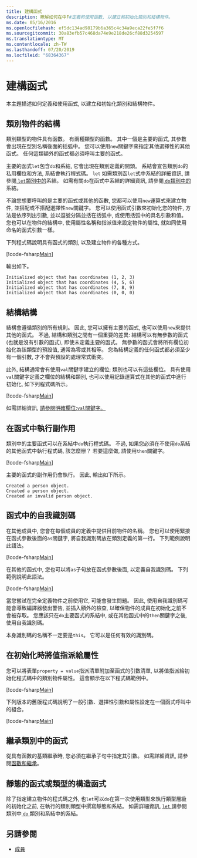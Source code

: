 ```yaml
---
title: 建構函式
description: 瞭解如何在中F#定義和使用函數, 以建立和初始化類別和結構物件。
ms.date: 05/16/2016
ms.openlocfilehash: ef5dc134ad98179b6a365c4c34a9eca22fe5f7f6
ms.sourcegitcommit: 30a83efb57c468da74e9e218de26cf88d3254597
ms.translationtype: MT
ms.contentlocale: zh-TW
ms.lasthandoff: 07/20/2019
ms.locfileid: "68364367"
---
```

# <a name="constructors"></a>建構函式

本主題描述如何定義和使用函式, 以建立和初始化類別和結構物件。

## <a name="construction-of-class-objects"></a>類別物件的結構

類別類型的物件具有函數。 有兩種類型的函數。 其中一個是主要的函式, 其參數會出現在型別名稱後面的括弧中。 您可以使用`new`關鍵字來指定其他選擇性的其他函式。 任何這類額外的函式都必須呼叫主要的函式。

主要的函式`let`包含`do`和系結, 它會出現在類別定義的開頭。 系結會宣告類別`do`的私用欄位和方法, 系結會執行程式碼。 `let` 如需類別函`let`式中系結的詳細資訊, 請參閱[ `let`類別中的](let-bindings-in-classes.md)系結。 如需有關`do`在函式中系結的詳細資訊, 請參閱[ `do`類別中的](do-bindings-in-classes.md)系結。

不論您想要呼叫的是主要的函式或其他的函數, 您都可以使用`new`運算式來建立物件, 並搭配或不搭配選擇性`new`關鍵字。 您可以使用函式引數來初始化您的物件, 方法是依序列出引數, 並以逗號分隔並括在括弧中, 或使用括弧中的具名引數和值。 您也可以在物件的結構中, 使用屬性名稱和指派值來設定物件的屬性, 就如同使用命名的函式引數一樣。

下列程式碼說明具有函式的類別, 以及建立物件的各種方式。

[!code-fsharp[Main](../../../../samples/snippets/fsharp/lang-ref-2/snippet3501.fs)]

輸出如下。

```console
Initialized object that has coordinates (1, 2, 3)
Initialized object that has coordinates (4, 5, 6)
Initialized object that has coordinates (7, 8, 9)
Initialized object that has coordinates (0, 0, 0)
```

## <a name="construction-of-structures"></a>結構結構

結構會遵循類別的所有規則。 因此, 您可以擁有主要的函式, 也可以使用`new`來提供其他的函式。 不過, 結構和類別之間有一個重要的差異: 結構可以有無參數的函式 (也就是沒有引數的函式), 即使未定義主要的函式。 無參數的函式會將所有欄位初始化為該類型的預設值, 通常為零或其相等。 您為結構定義的任何函式都必須至少有一個引數, 才不會與預設的處理常式衝突。

此外, 結構通常會有使用`val`關鍵字建立的欄位; 類別也可以有這些欄位。 具有使用`val`關鍵字定義之欄位的結構和類別, 也可以使用記錄運算式在其他的函式中進行初始化, 如下列程式碼所示。

[!code-fsharp[Main](../../../../samples/snippets/fsharp/lang-ref-2/snippet3502.fs)]

如需詳細資訊, [請參閱明確欄位:`val`關鍵字。](explicit-fields-the-val-keyword.md)

## <a name="executing-side-effects-in-constructors"></a>在函式中執行副作用

類別中的主要函式可以在系結中`do`執行程式碼。 不過, 如果您必須在不使用`do`系結的其他函式中執行程式碼, 該怎麼辦？ 若要這麼做, 請使用`then`關鍵字。

[!code-fsharp[Main](../../../../samples/snippets/fsharp/lang-ref-2/snippet3503.fs)]

主要的函式的副作用仍會執行。 因此, 輸出如下所示。

```console
Created a person object.
Created a person object.
Created an invalid person object.
```

## <a name="self-identifiers-in-constructors"></a>函式中的自我識別碼

在其他成員中, 您會在每個成員的定義中提供目前物件的名稱。 您也可以使用緊接在函式參數後面的`as`關鍵字, 將自我識別碼放在類別定義的第一行。 下列範例說明此語法。

[!code-fsharp[Main](../../../../samples/snippets/fsharp/lang-ref-2/snippet3504.fs)]

在其他的函式中, 您也可以將`as`子句放在函式參數後面, 以定義自我識別碼。 下列範例說明此語法。

[!code-fsharp[Main](../../../../samples/snippets/fsharp/lang-ref-2/snippet3505.fs)]

當您嘗試在完全定義物件之前使用它, 可能會發生問題。 因此, 使用自我識別碼可能會導致編譯器發出警告, 並插入額外的檢查, 以確保物件的成員在初始化之前不會被存取。 您應該只在`do`主要函式的系結中, 或在其他函式中的`then`關鍵字之後, 使用自我識別碼。

本身識別碼的名稱不一定要是`this`。 它可以是任何有效的識別碼。

## <a name="assigning-values-to-properties-at-initialization"></a>在初始化時將值指派給屬性

您可以將表單`property = value`指派清單附加至函式的引數清單, 以將值指派給初始化程式碼中的類別物件屬性。 這會顯示在以下程式碼範例中。

[!code-fsharp[Main](../../../../samples/snippets/fsharp/lang-ref-2/snippet3506.fs)]

下列版本的舊版程式碼說明了一般引數、選擇性引數和屬性設定在一個函式呼叫中的組合。

[!code-fsharp[Main](../../../../samples/snippets/fsharp/lang-ref-2/snippet3507.fs)]

## <a name="constructors-in-inherited-class"></a>繼承類別中的函式

從具有函數的基類繼承時, 您必須在繼承子句中指定其引數。 如需詳細資訊, 請參閱[函數和繼承](../inheritance.md#constructors-and-inheritance)。

## <a name="static-constructors-or-type-constructors"></a>靜態的函式或類型的構造函式

除了指定建立物件的程式碼之外, 也`let`可以`do`在第一次使用類型來執行類型層級的初始化之前, 在執行的類別類型中撰寫靜態和系結。 如需詳細資訊, [ `let` ](let-bindings-in-classes.md)請參閱類別中[ `do` ](do-bindings-in-classes.md)類別和系結中的系結。

## <a name="see-also"></a>另請參閱

- [成員](index.md)
